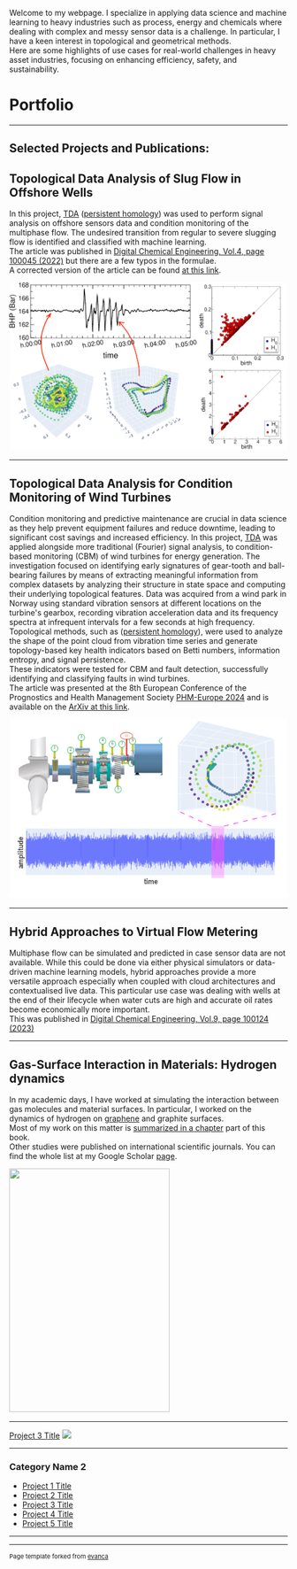Welcome to my webpage. I specialize in applying data science and machine learning to heavy industries 
such as process, energy and chemicals where dealing with complex and messy sensor data is a challenge. 
In particular, I have a keen interest in topological and geometrical methods.<br> 
Here are some highlights of use cases for real-world challenges in heavy asset industries, 
focusing on enhancing efficiency, safety, and sustainability.<br>   

# Portfolio

---

## Selected Projects and Publications: 


## Topological Data Analysis of Slug Flow in Offshore Wells
In this project, [TDA](https://en.wikipedia.org/wiki/Topological_data_analysis) ([persistent homology](https://en.wikipedia.org/wiki/Persistent_homology)) was used to perform signal analysis on offshore sensors data and condition monitoring of the multiphase flow. The undesired transition from regular to severe slugging flow is identified and classified with machine learning.<br> 
The article was published in [Digital Chemical Engineering, Vol.4, page 100045 (2022)](https://www.sciencedirect.com/science/article/pii/S2772508122000357) but there are a few typos in the formulae.<br> 
A corrected version of the article can be found [at this link](/pdf/TDA_for_Slugs_Article_fixed.pdf).

<p align="center"><img src="images/slugging_CBM.png"></p> 

---
## Topological Data Analysis for Condition Monitoring of Wind Turbines

Condition monitoring and predictive maintenance are crucial in data science as they help prevent equipment failures
and reduce downtime, leading to significant cost savings and increased efficiency. 
In this project, [TDA](https://en.wikipedia.org/wiki/Topological_data_analysis) 
was applied alongside more traditional (Fourier)
signal analysis, to condition-based monitoring (CBM) of wind turbines for energy generation. 
The investigation focused on identifying early signatures of gear-tooth and ball-bearing failures by means of extracting meaningful
information from complex datasets by analyzing their structure in state space and computing their underlying topological features. 
Data was acquired from a wind park in Norway using standard vibration sensors at different locations on the turbine's gearbox, 
recording vibration acceleration data and its frequency spectra at infrequent intervals for a few seconds at high frequency.<br> 
Topological methods, such as ([persistent homology](https://en.wikipedia.org/wiki/Persistent_homology)), were used to analyze the
shape of the point cloud from vibration time series and generate topology-based key health indicators based on Betti numbers, 
information entropy, and signal persistence.<br> 
These indicators were tested for CBM and fault detection, successfully identifying and classifying faults in wind turbines.<br> 
The article was presented at the 8th European Conference of the Prognostics and Health Management Society [PHM-Europe 2024](https://phm-europe.org/) and 
is available on the [ArXiv at this link](https://arxiv.org/abs/2406.16380).

<p align="center"><img src="images/wind_turbine_CBM.png"></p> 

---
## Hybrid Approaches to Virtual Flow Metering  
Multiphase flow can be simulated and predicted in case sensor data are not available. While this could be done via either physical simulators 
or data-driven machine learning models, hybrid approaches provide a more versatile approach especially when coupled with cloud architectures and 
contextualised live data. 
This particular use case was dealing with wells at the end of their lifecycle when water cuts are high and accurate oil rates become economically 
more important.<br> 
This was published in [Digital Chemical Engineering, Vol.9, page 100124 (2023)](https://www.sciencedirect.com/science/article/pii/S277250812300042X)


---
## Gas-Surface Interaction in Materials: Hydrogen dynamics
In my academic days, I have worked at simulating the interaction between gas molecules and material surfaces.
In particular, I worked on the dynamics of hydrogen on [graphene](https://en.wikipedia.org/wiki/Graphene) and graphite surfaces.<br>
Most of my work on this matter is [summarized in a chapter](https://link.springer.com/chapter/10.1007/978-3-642-32955-5_7) part of this book.<br> 
Other studies were published on international scientific journals. You can find the whole list at my Google Scholar [page](https://scholar.google.no/citations?user=l9E9Zs4AAAAJ&hl=en). 

<img src="https://media.springernature.com/full/springer-static/cover-hires/book/978-3-642-32955-5?as=webp" width="290" height="440">


---
[Project 3 Title](http://example.com/)
<img src="images/dummy_thumbnail.jpg?raw=true"/>

---

### Category Name 2

- [Project 1 Title](http://example.com/)
- [Project 2 Title](http://example.com/)
- [Project 3 Title](http://example.com/)
- [Project 4 Title](http://example.com/)
- [Project 5 Title](http://example.com/)

---




---
<p style="font-size:11px">Page template forked from <a href="https://github.com/evanca/quick-portfolio">evanca</a></p>
<!-- Remove above link if you don't want to attibute -->
